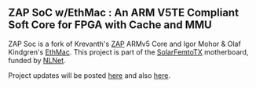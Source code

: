 ZAP SoC w/EthMac : An ARM V5TE Compliant Soft Core for FPGA with Cache and MMU
--

ZAP Soc is a fork of Krevanth's [ZAP](https://github.com/krevanth/ZAP) ARMv5 Core and Igor Mohor & Olaf Kindgren's [EthMac](https://github.com/freecores/ethmac). This project is part of the [SolarFemtoTX](https://ei2030.github.io/FemtoTX/) motherboard, funded by [NLNet](https://nlnet.nl/project/Solar-FemtoTX/).

Project updates will be posted [here](https://ei2030.github.io/FemtoTX/) and also [here](https://github.com/EI2030/FemtoTX).

